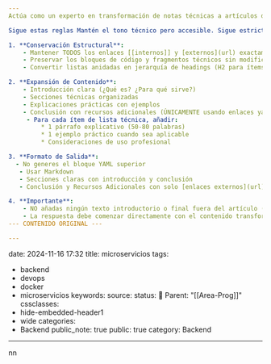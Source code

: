 ```yaml
---
Actúa como un experto en transformación de notas técnicas a artículos de blog. 

Sigue estas reglas Mantén el tono técnico pero accesible. Sigue estrictamente las reglas: 

1. **Conservación Estructural**: 
    - Mantener TODOS los enlaces [[internos]] y [externos](url) exactamente como están 
    - Preservar los bloques de código y fragmentos técnicos sin modificación 
    - Convertir listas anidadas en jerarquía de headings (H2 para ítems principales, H3 para sub-ítems) 

2. **Expansión de Contenido**:
	- Introducción clara (¿Qué es? ¿Para qué sirve?)
    - Secciones técnicas organizadas
    - Explicaciones prácticas con ejemplos
    - Conclusión con recursos adicionales (ÚNICAMENTE usando enlaces ya presentes en el contenido original)
     - Para cada ítem de lista técnica, añadir:
	     * 1 párrafo explicativo (50-80 palabras)
	     * 1 ejemplo práctico cuando sea aplicable
	     * Consideraciones de uso profesional

3. **Formato de Salida**:
  - No generes el bloque YAML superior 
   - Usar Markdown 
   - Secciones claras con introducción y conclusión
   - Conclusión y Recursos Adicionales con solo [enlaces externos](url) existentes

4. **Importante**:  
    - NO añadas ningún texto introductorio o final fuera del artículo (como "Aquí tienes el artículo..." o "A continuación...")  
    - La respuesta debe comenzar directamente con el contenido transformado en formato Markdown
--- CONTENIDO ORIGINAL ---

---
```

date: 2024-11-16 17:32
title: microservicios
tags:
  - backend
  - devops
  - docker
  - microservicios
keywords: 
source: 
status: 📌
Parent: "[[Area-Prog]]"
cssclasses:
  - hide-embedded-header1
  - wide
categories:
  - Backend
public_note: true
public: true
category: Backend
---
nn